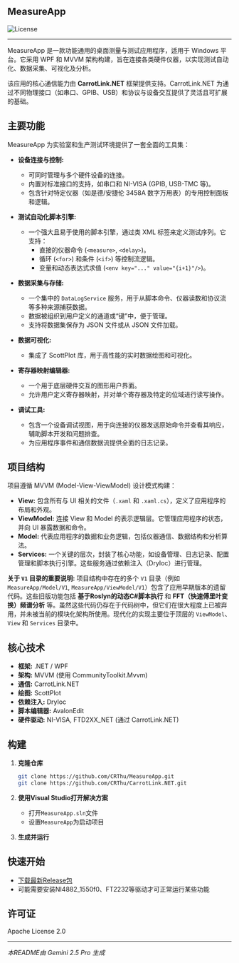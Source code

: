 ## MeasureApp  

![License](https://img.shields.io/badge/License-Apache%202.0-blue.svg)

---

MeasureApp 是一款功能通用的桌面测量与测试应用程序，适用于 Windows 平台。它采用 WPF 和 MVVM 架构构建，旨在连接各类硬件仪器，以实现测试自动化、数据采集、可视化及分析。

该应用的核心通信能力由 **CarrotLink.NET** 框架提供支持。CarrotLink.NET 为通过不同物理接口（如串口、GPIB、USB）和协议与设备交互提供了灵活且可扩展的基础。

## 主要功能

MeasureApp 为实验室和生产测试环境提供了一套全面的工具集：

*   **设备连接与控制:**
    *   可同时管理与多个硬件设备的连接。
    *   内置对标准接口的支持，如串口和 NI-VISA (GPIB, USB-TMC 等)。
    *   包含针对特定仪器（如是德/安捷伦 3458A 数字万用表）的专用控制面板和逻辑。

*   **测试自动化脚本引擎:**
    *   一个强大且易于使用的脚本引擎，通过类 XML 标签来定义测试序列。它支持：
        *   直接的仪器命令 (`<measure>`, `<delay>`)。
        *   循环 (`<for>`) 和条件 (`<if>`) 等控制流逻辑。
        *   变量和动态表达式求值 (`<env key="..." value="{i+1}"/>`)。

*   **数据采集与存储:**
    *   一个集中的 `DataLogService` 服务，用于从脚本命令、仪器读数和协议流等多种来源捕获数据。
    *   数据被组织到用户定义的通道或“键”中，便于管理。
    *   支持将数据集保存为 JSON 文件或从 JSON 文件加载。

*   **数据可视化:**
    *   集成了 ScottPlot 库，用于高性能的实时数据绘图和可视化。

*   **寄存器映射编辑器:**
    *   一个用于底层硬件交互的图形用户界面。
    *   允许用户定义寄存器映射，并对单个寄存器及特定的位域进行读写操作。

*   **调试工具:**
    *   包含一个设备调试视图，用于向连接的仪器发送原始命令并查看其响应，辅助脚本开发和问题排查。
    *   为应用程序事件和通信数据流提供全面的日志记录。

## 项目结构

项目遵循 MVVM (Model-View-ViewModel) 设计模式构建：

*   **View:** 包含所有与 UI 相关的文件（`.xaml` 和 `.xaml.cs`），定义了应用程序的布局和外观。
*   **ViewModel:** 连接 View 和 Model 的表示逻辑层。它管理应用程序的状态，并向 UI 暴露数据和命令。
*   **Model:** 代表应用程序的数据和业务逻辑，包括仪器通信、数据结构和分析算法。
*   **Services:** 一个关键的层次，封装了核心功能，如设备管理、日志记录、配置管理和脚本执行引擎。这些服务通过依赖注入（DryIoc）进行管理。

**关于 `V1` 目录的重要说明:**
项目结构中存在的多个 `V1` 目录（例如 `MeasureApp/Model/V1`, `MeasureApp/ViewModel/V1`）包含了应用早期版本的遗留代码。这些旧版功能包括 **基于Roslyn的动态C#脚本执行** 和 **FFT（快速傅里叶变换）频谱分析** 等。虽然这些代码仍存在于代码树中，但它们在很大程度上已被弃用，并未被当前的模块化架构所使用。现代化的实现主要位于顶层的 `ViewModel`、`View` 和 `Services` 目录中。

## 核心技术

*   **框架:** .NET / WPF
*   **架构:** MVVM (使用 CommunityToolkit.Mvvm)
*   **通信:** CarrotLink.NET
*   **绘图:** ScottPlot
*   **依赖注入:** DryIoc
*   **脚本编辑器:** AvalonEdit
*   **硬件驱动:** NI-VISA, FTD2XX_NET (通过 CarrotLink.NET)

## 构建

1. **克隆仓库**
   ```bash
   git clone https://github.com/CRThu/MeasureApp.git 
   git clone https://github.com/CRThu/CarrotLink.NET.git
   ```

2. **使用Visual Studio打开解决方案**
   - 打开`MeasureApp.sln`文件
   - 设置`MeasureApp`为启动项目

3. **生成并运行**

## 快速开始

- [下载最新Release包](https://github.com/CRThu/MeasureApp/releases/)
- 可能需要安装NI4882_1550f0、FT2232等驱动才可正常运行某些功能 

## 许可证

Apache License 2.0

---
*本README由 Gemini 2.5 Pro 生成*
